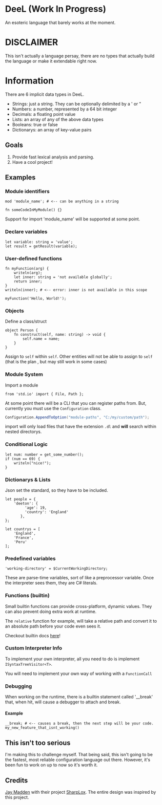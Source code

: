 # DeeL (Work In Progress)

An esoteric language that barely works at the moment.

# DISCLAIMER
This isn't actually a language persay, there are no types that actually build the language
or make it extendable right now.

# Information
There are 6 implicit data types in DeeL. 

 - Strings: just a string. They can be optionally delimited by a ' or "
 - Numbers: a number, represented by a 64 bit integer
 - Decimals: a floating point value
 - Lists: an array of any of the above data types
 - Booleans: true or false
 - Dictionarys: an array of key-value pairs

## Goals

 1. Provide fast lexical analysis and parsing.
 3. Have a cool project!

## Examples

### Module identifiers
```
mod 'module_name'; # <-- can be anything in a string

fn someCodeInMyModule() {}
```

Support for import 'module_name' will be supported at some point.
### Declare variables
```
let variable: string = 'value';
let result = getResult(variable);
```

### User-defined functions
```
fn myFunction(arg) {
    writeln(arg);
    let inner: string = 'not available globally';
    return inner;
}
writeln(inner); # <-- error: inner is not available in this scope

myFunction('Hello, World!');
```

### Objects
Define a class/struct
```
object Person {
    fn construct(self, name: string) -> void {
        self.name = name;
    }
}
```
Assign to `self` within `self`. Other entities will not be able to assign to `self` (that is the plan
, but may still work in some cases)

### Module System
Import a module 
```
from 'std.io' import { File, Path };
```

At some point there will be a CLI that you can register paths from.
But, currently you must use the `Configuration` class.

```csharp
Configuration.AppendToOption("module-paths", "C:/my/custom/path");
```
import will only load files that have the extension
`.dl` and **will** search within nested directorys.
### Conditional Logic
```
let num: number = get_some_number();
if (num == 69) {
    writeln("nice!");
}
```

### Dictionarys & Lists
Json set the standard, so they have to be included.
```
let people = {
    'deeton': {
	     'age': 19,
	     'country': 'England'
	   },
};

let countrys = [
    'England',
    'France',
    'Peru'
];
```

### Predefined variables
```
'working-directory' = $CurrentWorkingDirectory;
```

These are parse-time variables, sort of like a preprocessor variable. Once the interpreter
sees them, they are C# literals.
### Functions (builtin)

Small builtin functions can provide cross-platform, dynamic values. They can also prevent
doing extra work at runtime.

The `relative` function for example, will take a relative path and convert it to an absolute
path before your code even sees it.

Checkout builtin docs [here](https://github.com/DeetonRushy/DeeL/blob/master/functions/README.md)!

### Custom Interpreter Info

To implement your own interpreter, all you need to do is implement `ISyntaxTreeVisitor<T>`.

You will need to implement your own way of working with a `FunctionCall`

### Debugging

When working on the runtime, there is a builtin statement called '__break' that, when hit, will
cause a debugger to attach and break.

#### Example
```
__break; # <-- causes a break, then the next step will be your code.
my_new_feature_that_isnt_working()
```

## This isn't too serious
I'm making this to challenge myself. That being said, this isn't going to be the fastest, most reliable configuration language out there. However, it's been fun to work on up to now so it's worth it.

## Credits
[Jay Madden](https://github.com/Jay-Madden) with their project [SharpLox](https://github.com/Jay-Madden/SharpLox).
The entire design was inspired by this project.